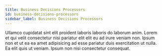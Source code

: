 ```yaml
---
title: Business Decisions Processors
id: business-decisions-processors
sidebar_label: Business Decisions Processors
---
```


Ullamco cupidatat sint elit proident laboris laboris do laborum anim. Lorem et qui velit consectetur nisi pariatur elit elit eu ad irure veniam non. Ipsum non et ut ea ea amet adipisicing ad esse pariatur duis exercitation ut nulla. Ea elit quis ut veniam. Ipsum non nisi consectetur consequat.


